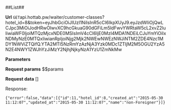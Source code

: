 ##List##


**Url**
<code>GET</code>api.hottab.pw/waiter/customer-classes?hotel_id=8&token=eyJhbGciOiJIUzI1NiIsInR5cCI6IkpXUyJ9.eyJzdWIiOjQwLCJpc3MiOiJodHRwOlwvXC9hcGkuaG90dGFiLm5ldFwvYWRtaW5cL2xvZ2luIiwiaWF0IjoiMTQzMjcxNDE0MSIsImV4cCI6IjE0MzI4MDA1NDEiLCJuYmYiOiIxNDMyNzE0MTQxIiwianRpIjoiNjg2Mjk2NWEwNWEzNWJiNTM2ZDE4Nzc1MDY1NWViZTQifQ.YTA2MTI5NzRmYzAzNjA3Yzk0MDc1ZTljM2M5OGU2YzA5N2E4NWY1ZWJhYzJiMzY2NjhjNjkyNzA1YzU1ZmNkMw


**Parameters**

**Request params**
$$params

**Request data**
[]


Response:

```
{"error":false,"data":[{"id":11,"hotel_id":8,"created_at":"2015-05-30 11:12:07","updated_at":"2015-05-30 11:12:07","name":"non-Foreigner"}]}

```

